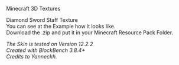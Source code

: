 Minecraft 3D Textures

Diamond Sword Staff Texture
\
You can see at the Example how it looks like.
\
Download the .zip and put it in your Minecraft Resource Pack Folder.


*The Skin is tested on Version 12.2.2
\
Created with BlockBench 3.8.4+
\
Credits to Yanneckh.*
